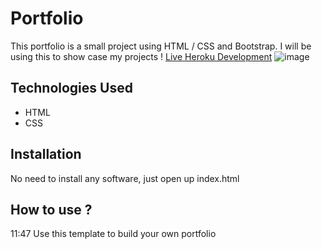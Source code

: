 # Portfolio

This portfolio is a small project using HTML / CSS and Bootstrap. I will be using this to show case my projects !
[Live Heroku Development](https://servalbib.github.io/IhsaansPortfolio/)
![image]()
## Technologies Used
* HTML
* CSS
## Installation
No need to install any software, just open up index.html
## How to use ?
11:47
Use this template to build your own portfolio
